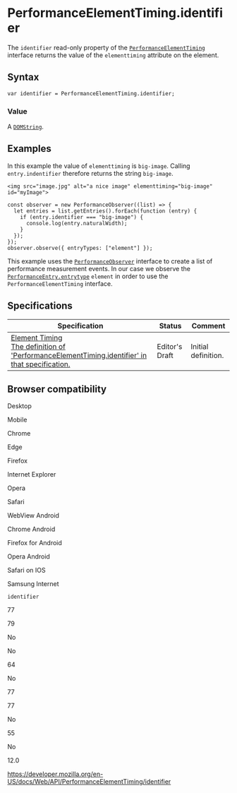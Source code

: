 PerformanceElementTiming.identifier
===================================

The `identifier` read-only property of the [`PerformanceElementTiming`](../performanceelementtiming) interface returns the value of the `elementtiming` attribute on the element.

Syntax
------

    var identifier = PerformanceElementTiming.identifier;

### Value

A [`DOMString`](../domstring).

Examples
--------

In this example the value of `elementtiming` is `big-image`. Calling `entry.indentifier` therefore returns the string `big-image`.

    <img src="image.jpg" alt="a nice image" elementtiming="big-image" id="myImage">

    const observer = new PerformanceObserver((list) => {
      let entries = list.getEntries().forEach(function (entry) {
        if (entry.identifier === "big-image") {
          console.log(entry.naturalWidth);
        }
      });
    });
    observer.observe({ entryTypes: ["element"] });

This example uses the [`PerformanceObserver`](../performanceobserver) interface to create a list of performance measurement events. In our case we observe the [`PerformanceEntry.entrytype`](../performanceentry/entrytype) `element` in order to use the `PerformanceElementTiming` interface.

Specifications
--------------

<table><thead><tr class="header"><th>Specification</th><th>Status</th><th>Comment</th></tr></thead><tbody><tr class="odd"><td><a href="https://wicg.github.io/element-timing/#dom-performanceelementtiming-identifier">Element Timing<br />
<span class="small">The definition of 'PerformanceElementTiming.identifier' in that specification.</span></a></td><td><span class="spec-ed">Editor's Draft</span></td><td>Initial definition.</td></tr></tbody></table>

Browser compatibility
---------------------

Desktop

Mobile

Chrome

Edge

Firefox

Internet Explorer

Opera

Safari

WebView Android

Chrome Android

Firefox for Android

Opera Android

Safari on IOS

Samsung Internet

`identifier`

77

79

No

No

64

No

77

77

No

55

No

12.0

<a href="https://developer.mozilla.org/en-US/docs/Web/API/PerformanceElementTiming/identifier" class="_attribution-link">https://developer.mozilla.org/en-US/docs/Web/API/PerformanceElementTiming/identifier</a>

